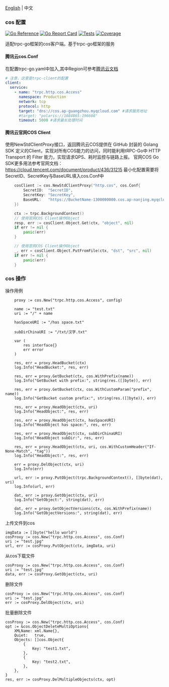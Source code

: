 [English](README.md) | 中文

### cos 配置

[![Go Reference](https://pkg.go.dev/badge/trpc.group/trpc-go/trpc-database/cos.svg)](https://pkg.go.dev/trpc.group/trpc-go/trpc-database/cos)
[![Go Report Card](https://goreportcard.com/badge/trpc.group/trpc-go/trpc-database/cos)](https://goreportcard.com/report/trpc.group/trpc-go/trpc-database/cos)
[![Tests](https://github.com/trpc-ecosystem/go-database/actions/workflows/cos.yml/badge.svg)](https://github.com/trpc-ecosystem/go-database/actions/workflows/cos.yml)
[![Coverage](https://codecov.io/gh/trpc-ecosystem/go-database/branch/main/graph/badge.svg?flag=cos&precision=2)](https://app.codecov.io/gh/trpc-ecosystem/go-database/tree/main/cos)

适配trpc-go框架的cos客户端。基于trpc-go框架的服务

#### 腾讯云cos.Conf

在配置trpc-go.yaml中加入,其中Region可参考[腾讯云文档](https://cloud.tencent.com/document/product/436/6224)
```yaml
# 注意，这里是trpc-client的配置
client:
  service:
    - name: "trpc.http.cos.Access"
      namespace: Production
      network: tcp
      protocol: http
      target: "dns://cos.ap-guangzhou.myqcloud.com" #请求服务地址
      #target: "polaris://1084865:196608"
      timeout: 5000 #请求最长处理时间
```
#### 腾讯云官网COS Client
使用NewStdClientProxy接口，返回腾讯云COS提供在 GitHub 封装的 Golang SDK 定义的Client，实现对所有COS能力的访问，同时能利用tRPC-Go中 HTTP Transport 的 Filter 能力，实现请求QPS、耗时监控与链路上报。
官网COS Go SDK更多用法参考官网文档：https://cloud.tencent.com/document/product/436/31215
最小化配置需要将SecretID、SecretKey与BaseURL填入cos.Conf中

```go
	cosClient := cos.NewStdClientProxy("http.cos", cos.Conf{
		SecretID:  "SecretID",
		SecretKey: "SecretKey",
		BaseURL:   "https://BucketName-1300000000.cos.ap-nanjing.myqcloud.com",
	})

	ctx := trpc.BackgroundContext()
	// 使用官网COS Client操作Object
	resp, err := cosClient.Object.Get(ctx, "object", nil)
	if err != nil {
		panic(err)
	}

    // 使用官网COS Client操作Object
    _, err = cosClient.Object.PutFromFile(ctx, "dst", "src", nil)
	if err != nil {
		panic(err)
	}
```

### cos 操作

操作用例

```golang
    proxy := cos.New("trpc.http.cos.Access", config)

    name := "test.txt"
	uri := "/" + name

	hasSpaceURI := "/has space.txt"

	subDirChinaURI := "/txt/汉字.txt"

	var (
		res interface{}
		err error
	)

	res, err = proxy.HeadBucket(ctx)
	log.Info("HeadBucket:", res, err)

	res, err = proxy.GetBucket(ctx, cos.WithPrefix(name))
	log.Info("GetBucket with prefix:", string(res.([]byte)), err)

	res, err = proxy.GetBucket(ctx, cos.WithCustomParam("prefix", name))
	log.Info("GetBucket custom prefix:", string(res.([]byte)), err)

	res, err = proxy.HeadObject(ctx, uri)
	log.Info("HeadObject:", res, err)

	res, err = proxy.HeadObject(ctx, hasSpaceURI)
	log.Info("HeadObject has space:", res, err)

	res, err = proxy.HeadObject(ctx, subDirChinaURI)
	log.Info("HeadObject subDir:", res, err)

	res, err = proxy.HeadObject(ctx, uri, cos.WithCustomHeader("If-None-Match", "tag"))
	log.Info("HeadObject:", res, err)

	err = proxy.DelObject(ctx, uri)
	log.Info(err)

	url, err := proxy.PutObject(trpc.BackgroundContext(), []byte(dat), uri)
	log.Info(url, err)

	dat, err := proxy.GetObject(ctx, uri)
	log.Info("GetObject:", string(dat), err)

	dat, err = proxy.GetObjectVersions(ctx, cos.WithPrefix(name))
	log.Info("GetObjectVersions:", string(dat), err)

```


上传文件到cos
```
imgData := []byte("hello world")
cosProxy := cos.New("trpc.http.cos.Access", cos.Conf)
uri := "test.jpg"
url, err := cosProxy.PutObject(ctx, imgData, uri)
```
从cos下载文件
```
cosProxy := cos.New("trpc.http.cos.Access", cos.Conf)
uri := "test.jpg"
data, err := cosProxy.GetObject(ctx, uri)
```
删除文件
```
cosProxy := cos.New("trpc.http.cos.Access", cos.Conf)
uri := "test.jpg"
err := cosProxy.DelObject(ctx, uri)
```
批量删除文件
```
cosProxy := cos.New("trpc.http.cos.Access", cos.Conf)
opt := &cos.ObjectDeleteMultiOptions{
    XMLName: xml.Name{},
    Quiet:   true,
    Objects: []cos.Object{
        {
            Key: "test1.txt",
        },
        {
            Key: "test2.txt",
        },
    },
}
res, err := cosProxy.DelMultipleObjects(ctx, opt)
```